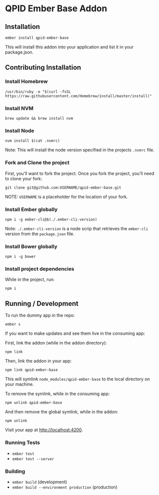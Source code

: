 # QPID Ember Base Addon

## Installation

```
ember install qpid-ember-base
```

This will install this addon into your application and list it in your package.json.

## Contributing Installation

### Install Homebrew

```
/usr/bin/ruby -e "$(curl -fsSL https://raw.githubusercontent.com/Homebrew/install/master/install)"
```

### Install NVM

```
brew update && brew install nvm
```

### Install Node

```
nvm install $(cat .nvmrc)
```

Note: This will install the node version specified in the projects `.nvmrc` file.

### Fork and Clone the project

First, you'll want to fork the project. Once you fork the project, you'll
need to clone your fork:

```
git clone git@github.com:USERNAME/qpid-ember-base.git
```

NOTE: `USERNAME` is a placeholder for the location of your fork.

### Install Ember globally

```
npm i -g ember-cli@$(./.ember-cli-version)
```

Note: `./.ember-cli-version` is a node scrip that retrieves the `ember-cli` version from the `package.json` file.

### Install Bower globally

```
npm i -g bower
```

### Install project dependencies

While in the project, run:

```
npm i
```

## Running / Development

To run the dummy app in the repo:

```
ember s
```

If you want to make updates and see them live in the consuming app:

First, link the addon (while in the addon directory):

```
npm link
```

Then, link the addon in your app:

```
npm link qpid-ember-base
```

This will symlink `node_modules/qpid-ember-base` to the local directory on your machine.

To remove the symlink, while in the consuming app:

```
npm unlink qpid-ember-base
```

And then remove the global symlink, while in the addon:

```
npm unlink
```

Visit your app at [http://localhost:4200](http://localhost:4200).

### Running Tests

* `ember test`
* `ember test --server`

### Building

* `ember build` (development)
* `ember build --environment production` (production)
